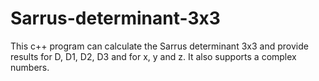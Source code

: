 # Sarrus-determinant-3x3
This c++ program can calculate the Sarrus determinant 3x3 and provide results for D, D1, D2, D3 and for x, y and z. It also supports a complex numbers. 
